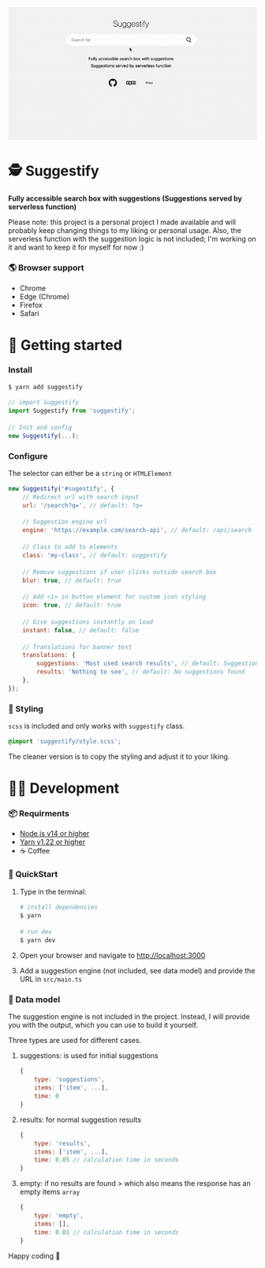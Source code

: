 ![](./suggestify.gif)

# 🕵 Suggestify

**Fully accessible search box with suggestions (Suggestions served by serverless function)**

Please note: this project is a personal project I made available and will probably keep changing things to my liking or personal usage. Also, the serverless function with the suggestion logic is not included; I'm working on it and want to keep it for myself for now :)

### 🌎 Browser support

-   Chrome
-   Edge (Chrome)
-   Firefox
-   Safari

# 🐎 Getting started

### Install

```bash
$ yarn add suggestify
```

```js
// import Suggestify
import Suggestify from 'suggestify';

// Init and config
new Suggestify(...);
```

### Configure

The selector can either be a `string` or `HTMLElement`

```js
new Suggestify('#sugestify', {
	// Redirect url with search input
	url: '/search?q=', // default: ?q=

	// Suggestion engine url
	engine: 'https://example.com/search-api', // default: /api/search

	// Class to add to elements
	class: 'my-class', // default: suggestify

	// Remove suggestions if user clicks outside search box
	blur: true, // default: true

	// Add <i> in button element for custom icon styling
	icon: true, // default: true

	// Give suggestions instantly on load
	instant: false, // default: false

	// Translations for banner text
	translations: {
		suggestions: 'Most used search results', // default: Suggestions
		results: 'Nothing to see', // default: No suggestions found
	},
});
```

### 🎉 Styling

`scss` is included and only works with `suggestify` class.

```scss
@import 'suggestify/style.scss';
```

The cleaner version is to copy the styling and adjust it to your liking.

# 👨‍💻 Development

### 📦 Requirments

-   [Node.js v14 or higher](https://nodejs.org/en/)
-   [Yarn v1.22 or higher](https://yarnpkg.com/lang/en/)
-   ☕ Coffee

### 🏇 QuickStart

1. Type in the terminal:

    ```bash
    # install dependencies
    $ yarn

    # run dev
    $ yarn dev
    ```

2. Open your browser and navigate to [http://localhost:3000](http://localhost:3000)

3. Add a suggestion engine (not included, see data model) and provide the URL in `src/main.ts`

### 📐 Data model

The suggestion engine is not included in the project. Instead, I will provide you with the output, which you can use to build it yourself.

Three types are used for different cases.

1. suggestions: is used for initial suggestions

    ```js
    {
        type: 'suggestions',
        items: ['item', ...],
        time: 0
    }
    ```

2. results: for normal suggestion results
    ```js
    {
        type: 'results',
        items: ['item', ...],
        time: 0.05 // calculation time in seconds
    }
    ```
3. empty: if no results are found > which also means the response has an empty items `array`
    ```js
    {
        type: 'empty',
        items: [],
        time: 0.01 // calculation time in seconds
    }
    ```

Happy coding 🎉
